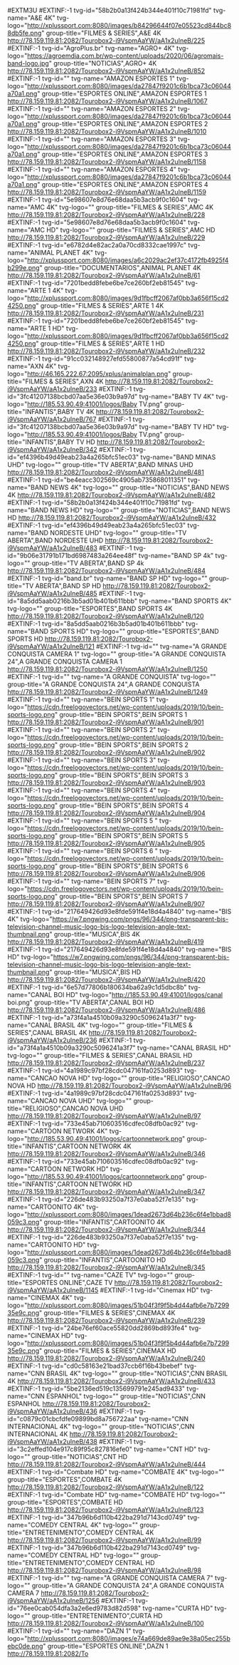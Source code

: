 
#EXTM3U
#EXTINF:-1 tvg-id="58b2b0a13f424b344e401f10c71981fd" tvg-name="A&E 4K" tvg-logo="http://xplussport.com:8080/images/b84296644f07e05523cd844bc88db5fe.png" group-title="FILMES & SERIES",A&E 4K
http://78.159.119.81:2082/Tourobox2-i9VspmAaYW/aA1x2uIneB/225
#EXTINF:-1 tvg-id="AgroPlus.br" tvg-name="AGRO+ 4K" tvg-logo="https://agroemdia.com.br/wp-content/uploads/2020/06/agromais-band-logo.jpg" group-title="NOTICIAS",AGRO+ 4K
http://78.159.119.81:2082/Tourobox2-i9VspmAaYW/aA1x2uIneB/852
#EXTINF:-1 tvg-id="" tvg-name="AMAZON ESPORTES 1" tvg-logo="http://xplussport.com:8080/images/da27847f9201c6b1bca73c06044a70a1.png" group-title="ESPORTES ONLINE",AMAZON ESPORTES 1
http://78.159.119.81:2082/Tourobox2-i9VspmAaYW/aA1x2uIneB/1067
#EXTINF:-1 tvg-id="" tvg-name="AMAZON ESPORTES 2" tvg-logo="http://xplussport.com:8080/images/da27847f9201c6b1bca73c06044a70a1.png" group-title="ESPORTES ONLINE",AMAZON ESPORTES 2
http://78.159.119.81:2082/Tourobox2-i9VspmAaYW/aA1x2uIneB/1010
#EXTINF:-1 tvg-id="" tvg-name="AMAZON ESPORTES 3" tvg-logo="http://xplussport.com:8080/images/da27847f9201c6b1bca73c06044a70a1.png" group-title="ESPORTES ONLINE",AMAZON ESPORTES 3
http://78.159.119.81:2082/Tourobox2-i9VspmAaYW/aA1x2uIneB/1158
#EXTINF:-1 tvg-id="" tvg-name="AMAZON ESPORTES 4" tvg-logo="http://xplussport.com:8080/images/da27847f9201c6b1bca73c06044a70a1.png" group-title="ESPORTES ONLINE",AMAZON ESPORTES 4
http://78.159.119.81:2082/Tourobox2-i9VspmAaYW/aA1x2uIneB/1159
#EXTINF:-1 tvg-id="5e98607e8d76e68daa5b3acb9f0c1604" tvg-name="AMC 4K" tvg-logo="" group-title="FILMES & SERIES",AMC 4K
http://78.159.119.81:2082/Tourobox2-i9VspmAaYW/aA1x2uIneB/228
#EXTINF:-1 tvg-id="5e98607e8d76e68daa5b3acb9f0c1604" tvg-name="AMC HD" tvg-logo="" group-title="FILMES & SERIES",AMC HD
http://78.159.119.81:2082/Tourobox2-i9VspmAaYW/aA1x2uIneB/229
#EXTINF:-1 tvg-id="e6782d4e82ac2a0a70cd8332cae1997c" tvg-name="ANIMAL PLANET 4K" tvg-logo="http://xplussport.com:8080/images/a6c2029ac2ef37c4172fb4925f4b299e.png" group-title="DOCUMENTARIOS",ANIMAL PLANET 4K
http://78.159.119.81:2082/Tourobox2-i9VspmAaYW/aA1x2uIneB/61
#EXTINF:-1 tvg-id="7201bedd8febe6be7ce260bf2eb81545" tvg-name="ARTE 1 4K" tvg-logo="http://xplussport.com:8080/images/9d1fbcff2067af0bb3a656f15cd24250.png" group-title="FILMES & SERIES",ARTE 1 4K
http://78.159.119.81:2082/Tourobox2-i9VspmAaYW/aA1x2uIneB/231
#EXTINF:-1 tvg-id="7201bedd8febe6be7ce260bf2eb81545" tvg-name="ARTE 1 HD" tvg-logo="http://xplussport.com:8080/images/9d1fbcff2067af0bb3a656f15cd24250.png" group-title="FILMES & SERIES",ARTE 1 HD
http://78.159.119.81:2082/Tourobox2-i9VspmAaYW/aA1x2uIneB/232
#EXTINF:-1 tvg-id="91cc032148927efd55800877a54cd91f" tvg-name="AXN 4K" tvg-logo="http://46.165.222.67:2095/xplus/animalplan.png" group-title="FILMES & SERIES",AXN 4K
http://78.159.119.81:2082/Tourobox2-i9VspmAaYW/aA1x2uIneB/233
#EXTINF:-1 tvg-id="3fc41207138bcbd07aa5e36e03b9a97d" tvg-name="BABY TV 4K" tvg-logo="http://185.53.90.49:41001/logos/Baby TV.png" group-title="INFANTIS",BABY TV 4K
http://78.159.119.81:2082/Tourobox2-i9VspmAaYW/aA1x2uIneB/767
#EXTINF:-1 tvg-id="3fc41207138bcbd07aa5e36e03b9a97d" tvg-name="BABY TV HD" tvg-logo="http://185.53.90.49:41001/logos/Baby TV.png" group-title="INFANTIS",BABY TV HD
http://78.159.119.81:2082/Tourobox2-i9VspmAaYW/aA1x2uIneB/342
#EXTINF:-1 tvg-id="ef4396b49d49eab23a4a265bfc51ec03" tvg-name="BAND MINAS UHD" tvg-logo="" group-title="TV ABERTA",BAND MINAS UHD
http://78.159.119.81:2082/Tourobox2-i9VspmAaYW/aA1x2uIneB/481
#EXTINF:-1 tvg-id="be4eacc302569c4905ab735868011351" tvg-name="BAND NEWS 4K" tvg-logo="" group-title="NOTICIAS",BAND NEWS 4K
http://78.159.119.81:2082/Tourobox2-i9VspmAaYW/aA1x2uIneB/482
#EXTINF:-1 tvg-id="58b2b0a13f424b344e401f10c71981fd" tvg-name="BAND NEWS HD" tvg-logo="" group-title="NOTICIAS",BAND NEWS HD
http://78.159.119.81:2082/Tourobox2-i9VspmAaYW/aA1x2uIneB/432
#EXTINF:-1 tvg-id="ef4396b49d49eab23a4a265bfc51ec03" tvg-name="BAND NORDESTE UHD" tvg-logo="" group-title="TV ABERTA",BAND NORDESTE UHD
http://78.159.119.81:2082/Tourobox2-i9VspmAaYW/aA1x2uIneB/483
#EXTINF:-1 tvg-id="9b06e31791b171bd6987483a264ee48f" tvg-name="BAND SP 4k" tvg-logo="" group-title="TV ABERTA",BAND SP 4k
http://78.159.119.81:2082/Tourobox2-i9VspmAaYW/aA1x2uIneB/484
#EXTINF:-1 tvg-id="band.br" tvg-name="BAND SP HD" tvg-logo="" group-title="TV ABERTA",BAND SP HD
http://78.159.119.81:2082/Tourobox2-i9VspmAaYW/aA1x2uIneB/485
#EXTINF:-1 tvg-id="8a5dd5aab0216b3b5ad01b401b611bbb" tvg-name="BAND SPORTS 4K" tvg-logo="" group-title="ESPORTES",BAND SPORTS 4K
http://78.159.119.81:2082/Tourobox2-i9VspmAaYW/aA1x2uIneB/120
#EXTINF:-1 tvg-id="8a5dd5aab0216b3b5ad01b401b611bbb" tvg-name="BAND SPORTS HD" tvg-logo="" group-title="ESPORTES",BAND SPORTS HD
http://78.159.119.81:2082/Tourobox2-i9VspmAaYW/aA1x2uIneB/121
#EXTINF:-1 tvg-id="" tvg-name="A GRANDE CONQUISTA CAMERA 1" tvg-logo="" group-title="A GRANDE CONQUISTA 24",A GRANDE CONQUISTA CAMERA 1
http://78.159.119.81:2082/Tourobox2-i9VspmAaYW/aA1x2uIneB/1250
#EXTINF:-1 tvg-id="" tvg-name="A GRANDE CONQUISTA" tvg-logo="" group-title="A GRANDE CONQUISTA 24",A GRANDE CONQUISTA
http://78.159.119.81:2082/Tourobox2-i9VspmAaYW/aA1x2uIneB/1249
#EXTINF:-1 tvg-id="" tvg-name="BEIN SPORTS 1" tvg-logo="https://cdn.freelogovectors.net/wp-content/uploads/2019/10/bein-sports-logo.png" group-title="BEIN SPORTS",BEIN SPORTS 1
http://78.159.119.81:2082/Tourobox2-i9VspmAaYW/aA1x2uIneB/901
#EXTINF:-1 tvg-id="" tvg-name="BEIN SPORTS 2" tvg-logo="https://cdn.freelogovectors.net/wp-content/uploads/2019/10/bein-sports-logo.png" group-title="BEIN SPORTS",BEIN SPORTS 2
http://78.159.119.81:2082/Tourobox2-i9VspmAaYW/aA1x2uIneB/902
#EXTINF:-1 tvg-id="" tvg-name="BEIN SPORTS 3" tvg-logo="https://cdn.freelogovectors.net/wp-content/uploads/2019/10/bein-sports-logo.png" group-title="BEIN SPORTS",BEIN SPORTS 3
http://78.159.119.81:2082/Tourobox2-i9VspmAaYW/aA1x2uIneB/903
#EXTINF:-1 tvg-id="" tvg-name="BEIN SPORTS 4" tvg-logo="https://cdn.freelogovectors.net/wp-content/uploads/2019/10/bein-sports-logo.png" group-title="BEIN SPORTS",BEIN SPORTS 4
http://78.159.119.81:2082/Tourobox2-i9VspmAaYW/aA1x2uIneB/904
#EXTINF:-1 tvg-id="" tvg-name="BEIN SPORTS 5 " tvg-logo="https://cdn.freelogovectors.net/wp-content/uploads/2019/10/bein-sports-logo.png" group-title="BEIN SPORTS",BEIN SPORTS 5 
http://78.159.119.81:2082/Tourobox2-i9VspmAaYW/aA1x2uIneB/905
#EXTINF:-1 tvg-id="" tvg-name="BEIN SPORTS 6 " tvg-logo="https://cdn.freelogovectors.net/wp-content/uploads/2019/10/bein-sports-logo.png" group-title="BEIN SPORTS",BEIN SPORTS 6 
http://78.159.119.81:2082/Tourobox2-i9VspmAaYW/aA1x2uIneB/906
#EXTINF:-1 tvg-id="" tvg-name="BEIN SPORTS 7" tvg-logo="https://cdn.freelogovectors.net/wp-content/uploads/2019/10/bein-sports-logo.png" group-title="BEIN SPORTS",BEIN SPORTS 7
http://78.159.119.81:2082/Tourobox2-i9VspmAaYW/aA1x2uIneB/907
#EXTINF:-1 tvg-id="217649426d93e8fde591f4e18d4a4840" tvg-name="BIS 4K" tvg-logo="https://w7.pngwing.com/pngs/96/344/png-transparent-bis-television-channel-music-logo-bis-logo-television-angle-text-thumbnail.png" group-title="MUSICA",BIS 4K
http://78.159.119.81:2082/Tourobox2-i9VspmAaYW/aA1x2uIneB/419
#EXTINF:-1 tvg-id="217649426d93e8fde591f4e18d4a4840" tvg-name="BIS HD" tvg-logo="https://w7.pngwing.com/pngs/96/344/png-transparent-bis-television-channel-music-logo-bis-logo-television-angle-text-thumbnail.png" group-title="MUSICA",BIS HD
http://78.159.119.81:2082/Tourobox2-i9VspmAaYW/aA1x2uIneB/420
#EXTINF:-1 tvg-id="6e57d77806b180634ba62a9c1d5dbc8b" tvg-name="CANAL BOI HD" tvg-logo="http://185.53.90.49:41001/logos/canal boi.png" group-title="TV ABERTA",CANAL BOI HD
http://78.159.119.81:2082/Tourobox2-i9VspmAaYW/aA1x2uIneB/486
#EXTINF:-1 tvg-id="a73f4a1a4510b09a3290c5096241a3f7" tvg-name="CANAL BRASIL 4K" tvg-logo="" group-title="FILMES & SERIES",CANAL BRASIL 4K
http://78.159.119.81:2082/Tourobox2-i9VspmAaYW/aA1x2uIneB/236
#EXTINF:-1 tvg-id="a73f4a1a4510b09a3290c5096241a3f7" tvg-name="CANAL BRASIL HD" tvg-logo="" group-title="FILMES & SERIES",CANAL BRASIL HD
http://78.159.119.81:2082/Tourobox2-i9VspmAaYW/aA1x2uIneB/237
#EXTINF:-1 tvg-id="4a1989c97bf28cdc047161fa0253d893" tvg-name="CANCAO NOVA HD" tvg-logo="" group-title="RELIGIOSO",CANCAO NOVA HD
http://78.159.119.81:2082/Tourobox2-i9VspmAaYW/aA1x2uIneB/96
#EXTINF:-1 tvg-id="4a1989c97bf28cdc047161fa0253d893" tvg-name="CANCAO NOVA UHD" tvg-logo="" group-title="RELIGIOSO",CANCAO NOVA UHD
http://78.159.119.81:2082/Tourobox2-i9VspmAaYW/aA1x2uIneB/97
#EXTINF:-1 tvg-id="733e45ab710603516cdfec08dfb0ac92" tvg-name="CARTOON NETWORK 4K" tvg-logo="http://185.53.90.49:41001/logos/cartoonnetwork.png" group-title="INFANTIS",CARTOON NETWORK 4K
http://78.159.119.81:2082/Tourobox2-i9VspmAaYW/aA1x2uIneB/346
#EXTINF:-1 tvg-id="733e45ab710603516cdfec08dfb0ac92" tvg-name="CARTOON NETWORK HD" tvg-logo="http://185.53.90.49:41001/logos/cartoonnetwork.png" group-title="INFANTIS",CARTOON NETWORK HD
http://78.159.119.81:2082/Tourobox2-i9VspmAaYW/aA1x2uIneB/347
#EXTINF:-1 tvg-id="226de483b93250a7f37e0aba52f7e135" tvg-name="CARTOONITO 4K" tvg-logo="http://xplussport.com:8080/images/1dead2673d64b236c6f4e1bbad8059c3.png" group-title="INFANTIS",CARTOONITO 4K
http://78.159.119.81:2082/Tourobox2-i9VspmAaYW/aA1x2uIneB/344
#EXTINF:-1 tvg-id="226de483b93250a7f37e0aba52f7e135" tvg-name="CARTOONITO HD" tvg-logo="http://xplussport.com:8080/images/1dead2673d64b236c6f4e1bbad8059c3.png" group-title="INFANTIS",CARTOONITO HD
http://78.159.119.81:2082/Tourobox2-i9VspmAaYW/aA1x2uIneB/345
#EXTINF:-1 tvg-id="" tvg-name="CAZE TV" tvg-logo="" group-title="ESPORTES ONLINE",CAZE TV
http://78.159.119.81:2082/Tourobox2-i9VspmAaYW/aA1x2uIneB/1145
#EXTINF:-1 tvg-id="Cinemax HD" tvg-name="CINEMAX 4K" tvg-logo="http://xplussport.com:8080/images/51b04f3f9f5b4d44afb6e7b729935e9c.png" group-title="FILMES & SERIES",CINEMAX 4K
http://78.159.119.81:2082/Tourobox2-i9VspmAaYW/aA1x2uIneB/239
#EXTINF:-1 tvg-id="24be76ef60ace55820dd2869bd893fe4" tvg-name="CINEMAX HD" tvg-logo="http://xplussport.com:8080/images/51b04f3f9f5b4d44afb6e7b729935e9c.png" group-title="FILMES & SERIES",CINEMAX HD
http://78.159.119.81:2082/Tourobox2-i9VspmAaYW/aA1x2uIneB/240
#EXTINF:-1 tvg-id="cd0c58163e21bad37ccb6f16b43bebef" tvg-name="CNN BRASIL 4K" tvg-logo="" group-title="NOTICIAS",CNN BRASIL 4K
http://78.159.119.81:2082/Tourobox2-i9VspmAaYW/aA1x2uIneB/433
#EXTINF:-1 tvg-id="5be2136ed519c135699791e245ad9433" tvg-name="CNN ESPANHOL" tvg-logo="" group-title="NOTICIAS",CNN ESPANHOL
http://78.159.119.81:2082/Tourobox2-i9VspmAaYW/aA1x2uIneB/436
#EXTINF:-1 tvg-id="c0879c01cbcfdfe09899bd8a756722aa" tvg-name="CNN INTERNACIONAL 4K" tvg-logo="" group-title="NOTICIAS",CNN INTERNACIONAL 4K
http://78.159.119.81:2082/Tourobox2-i9VspmAaYW/aA1x2uIneB/438
#EXTINF:-1 tvg-id="3c2effed104e917c89f95c827816efe0" tvg-name="CNT HD" tvg-logo="" group-title="NOTICIAS",CNT HD
http://78.159.119.81:2082/Tourobox2-i9VspmAaYW/aA1x2uIneB/444
#EXTINF:-1 tvg-id="Combate HD" tvg-name="COMBATE 4K" tvg-logo="" group-title="ESPORTES",COMBATE 4K
http://78.159.119.81:2082/Tourobox2-i9VspmAaYW/aA1x2uIneB/122
#EXTINF:-1 tvg-id="Combate HD" tvg-name="COMBATE HD" tvg-logo="" group-title="ESPORTES",COMBATE HD
http://78.159.119.81:2082/Tourobox2-i9VspmAaYW/aA1x2uIneB/123
#EXTINF:-1 tvg-id="347b96b6d110b422ba291d7143cd0749" tvg-name="COMEDY CENTRAL 4K" tvg-logo="" group-title="ENTRETENIMENTO",COMEDY CENTRAL 4K
http://78.159.119.81:2082/Tourobox2-i9VspmAaYW/aA1x2uIneB/99
#EXTINF:-1 tvg-id="347b96b6d110b422ba291d7143cd0749" tvg-name="COMEDY CENTRAL HD" tvg-logo="" group-title="ENTRETENIMENTO",COMEDY CENTRAL HD
http://78.159.119.81:2082/Tourobox2-i9VspmAaYW/aA1x2uIneB/98
#EXTINF:-1 tvg-id="" tvg-name="A GRANDE CONQUISTA CAMERA 7" tvg-logo="" group-title="A GRANDE CONQUISTA 24",A GRANDE CONQUISTA CAMERA 7
http://78.159.119.81:2082/Tourobox2-i9VspmAaYW/aA1x2uIneB/1256
#EXTINF:-1 tvg-id="76ee0cab054dfa3a2e6ed9783d82d598" tvg-name="CURTA HD" tvg-logo="" group-title="ENTRETENIMENTO",CURTA HD
http://78.159.119.81:2082/Tourobox2-i9VspmAaYW/aA1x2uIneB/100
#EXTINF:-1 tvg-id="" tvg-name="DAZN 1" tvg-logo="http://xplussport.com:8080/images/e74a669de89ae9e38a05ec255bebc0de.png" group-title="ESPORTES ONLINE",DAZN 1
http://78.159.119.81:2082/To

